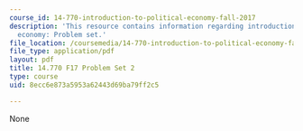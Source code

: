 ```yaml
---
course_id: 14-770-introduction-to-political-economy-fall-2017
description: 'This resource contains information regarding introduction to political
  economy: Problem set.'
file_location: /coursemedia/14-770-introduction-to-political-economy-fall-2017/8ecc6e873a5953a62443d69ba79ff2c5_MIT14_770F17_pset2.pdf
file_type: application/pdf
layout: pdf
title: 14.770 F17 Problem Set 2
type: course
uid: 8ecc6e873a5953a62443d69ba79ff2c5

---
```

None